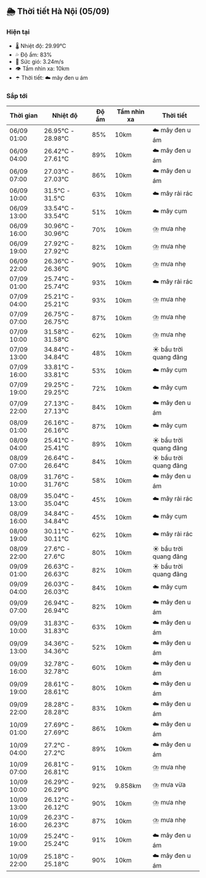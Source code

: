 ## 🌦️ Thời tiết Hà Nội (05/09)

### Hiện tại

- 🌡️ Nhiệt độ: 29.99℃
- 💦 Độ ẩm: 83%
- 💨 Sức gió: 3.24m/s
- 👁️ Tầm nhìn xa: 10km
- ☂️ Thời tiết: ☁️ mây đen u ám

### Sắp tới

| Thời gian | Nhiệt độ | Độ ẩm | Tầm nhìn xa | Thời tiết |
| --- | --- | --- | --- | --- |
| 06/09 01:00 | 26.95℃ - 28.98℃ | 85% | 10km | ☁️ mây đen u ám |
| 06/09 04:00 | 26.42℃ - 27.61℃ | 89% | 10km | ☁️ mây đen u ám |
| 06/09 07:00 | 27.03℃ - 27.03℃ | 86% | 10km | ☁️ mây đen u ám |
| 06/09 10:00 | 31.5℃ - 31.5℃ | 63% | 10km | ☁️ mây rải rác |
| 06/09 13:00 | 33.54℃ - 33.54℃ | 51% | 10km | ☁️ mây cụm |
| 06/09 16:00 | 30.96℃ - 30.96℃ | 70% | 10km | ⛈️ mưa nhẹ |
| 06/09 19:00 | 27.92℃ - 27.92℃ | 82% | 10km | ⛈️ mưa nhẹ |
| 06/09 22:00 | 26.36℃ - 26.36℃ | 90% | 10km | ⛈️ mưa nhẹ |
| 07/09 01:00 | 25.74℃ - 25.74℃ | 93% | 10km | ☁️ mây rải rác |
| 07/09 04:00 | 25.21℃ - 25.21℃ | 93% | 10km | ⛈️ mưa nhẹ |
| 07/09 07:00 | 26.75℃ - 26.75℃ | 87% | 10km | ⛈️ mưa nhẹ |
| 07/09 10:00 | 31.58℃ - 31.58℃ | 62% | 10km | ⛈️ mưa nhẹ |
| 07/09 13:00 | 34.84℃ - 34.84℃ | 48% | 10km | ☀️ bầu trời quang đãng |
| 07/09 16:00 | 33.81℃ - 33.81℃ | 53% | 10km | ☁️ mây cụm |
| 07/09 19:00 | 29.25℃ - 29.25℃ | 72% | 10km | ☁️ mây cụm |
| 07/09 22:00 | 27.13℃ - 27.13℃ | 84% | 10km | ☁️ mây đen u ám |
| 08/09 01:00 | 26.16℃ - 26.16℃ | 87% | 10km | ☁️ mây cụm |
| 08/09 04:00 | 25.41℃ - 25.41℃ | 89% | 10km | ☀️ bầu trời quang đãng |
| 08/09 07:00 | 26.64℃ - 26.64℃ | 84% | 10km | ☀️ bầu trời quang đãng |
| 08/09 10:00 | 31.76℃ - 31.76℃ | 58% | 10km | ☁️ mây đen u ám |
| 08/09 13:00 | 35.04℃ - 35.04℃ | 45% | 10km | ☁️ mây rải rác |
| 08/09 16:00 | 34.84℃ - 34.84℃ | 45% | 10km | ☁️ mây cụm |
| 08/09 19:00 | 30.11℃ - 30.11℃ | 62% | 10km | ☁️ mây rải rác |
| 08/09 22:00 | 27.6℃ - 27.6℃ | 80% | 10km | ☀️ bầu trời quang đãng |
| 09/09 01:00 | 26.63℃ - 26.63℃ | 82% | 10km | ☀️ bầu trời quang đãng |
| 09/09 04:00 | 26.03℃ - 26.03℃ | 84% | 10km | ☁️ mây cụm |
| 09/09 07:00 | 26.94℃ - 26.94℃ | 82% | 10km | ☁️ mây đen u ám |
| 09/09 10:00 | 31.83℃ - 31.83℃ | 63% | 10km | ☁️ mây đen u ám |
| 09/09 13:00 | 34.36℃ - 34.36℃ | 52% | 10km | ☁️ mây đen u ám |
| 09/09 16:00 | 32.78℃ - 32.78℃ | 60% | 10km | ☁️ mây đen u ám |
| 09/09 19:00 | 28.61℃ - 28.61℃ | 80% | 10km | ☁️ mây đen u ám |
| 09/09 22:00 | 28.28℃ - 28.28℃ | 83% | 10km | ☁️ mây đen u ám |
| 10/09 01:00 | 27.69℃ - 27.69℃ | 86% | 10km | ☁️ mây đen u ám |
| 10/09 04:00 | 27.2℃ - 27.2℃ | 89% | 10km | ☁️ mây đen u ám |
| 10/09 07:00 | 26.81℃ - 26.81℃ | 91% | 10km | ⛈️ mưa nhẹ |
| 10/09 10:00 | 26.29℃ - 26.29℃ | 92% | 9.858km | ⛈️ mưa vừa |
| 10/09 13:00 | 26.12℃ - 26.12℃ | 90% | 10km | ⛈️ mưa nhẹ |
| 10/09 16:00 | 26.23℃ - 26.23℃ | 87% | 10km | ⛈️ mưa nhẹ |
| 10/09 19:00 | 25.24℃ - 25.24℃ | 91% | 10km | ☁️ mây đen u ám |
| 10/09 22:00 | 25.18℃ - 25.18℃ | 90% | 10km | ☁️ mây đen u ám |
